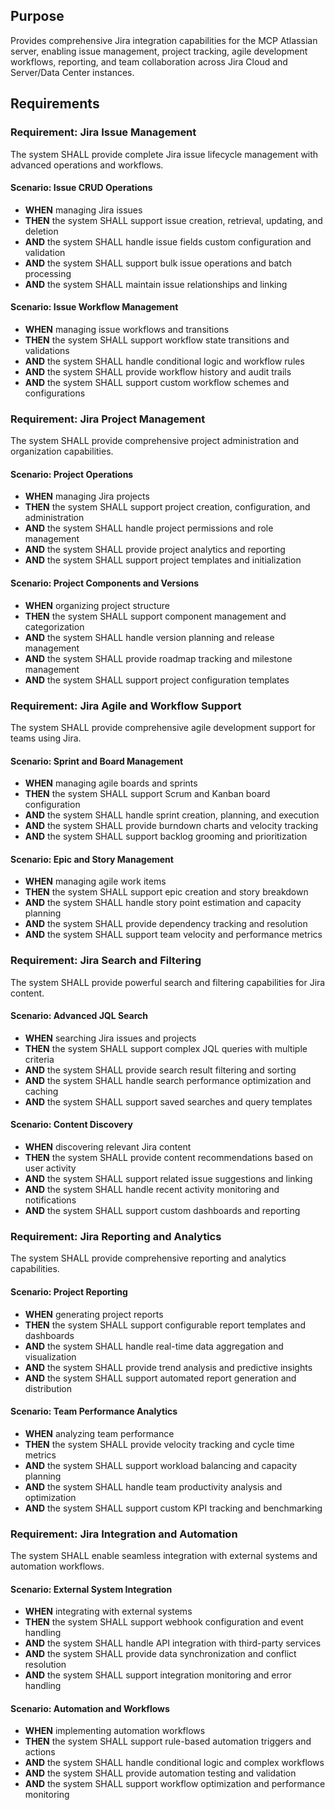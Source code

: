 ## Purpose
Provides comprehensive Jira integration capabilities for the MCP Atlassian server, enabling issue management, project tracking, agile development workflows, reporting, and team collaboration across Jira Cloud and Server/Data Center instances.

## Requirements
### Requirement: Jira Issue Management
The system SHALL provide complete Jira issue lifecycle management with advanced operations and workflows.

#### Scenario: Issue CRUD Operations
- **WHEN** managing Jira issues
- **THEN** the system SHALL support issue creation, retrieval, updating, and deletion
- **AND** the system SHALL handle issue fields custom configuration and validation
- **AND** the system SHALL support bulk issue operations and batch processing
- **AND** the system SHALL maintain issue relationships and linking

#### Scenario: Issue Workflow Management
- **WHEN** managing issue workflows and transitions
- **THEN** the system SHALL support workflow state transitions and validations
- **AND** the system SHALL handle conditional logic and workflow rules
- **AND** the system SHALL provide workflow history and audit trails
- **AND** the system SHALL support custom workflow schemes and configurations

### Requirement: Jira Project Management
The system SHALL provide comprehensive project administration and organization capabilities.

#### Scenario: Project Operations
- **WHEN** managing Jira projects
- **THEN** the system SHALL support project creation, configuration, and administration
- **AND** the system SHALL handle project permissions and role management
- **AND** the system SHALL provide project analytics and reporting
- **AND** the system SHALL support project templates and initialization

#### Scenario: Project Components and Versions
- **WHEN** organizing project structure
- **THEN** the system SHALL support component management and categorization
- **AND** the system SHALL handle version planning and release management
- **AND** the system SHALL provide roadmap tracking and milestone management
- **AND** the system SHALL support project configuration templates

### Requirement: Jira Agile and Workflow Support
The system SHALL provide comprehensive agile development support for teams using Jira.

#### Scenario: Sprint and Board Management
- **WHEN** managing agile boards and sprints
- **THEN** the system SHALL support Scrum and Kanban board configuration
- **AND** the system SHALL handle sprint creation, planning, and execution
- **AND** the system SHALL provide burndown charts and velocity tracking
- **AND** the system SHALL support backlog grooming and prioritization

#### Scenario: Epic and Story Management
- **WHEN** managing agile work items
- **THEN** the system SHALL support epic creation and story breakdown
- **AND** the system SHALL handle story point estimation and capacity planning
- **AND** the system SHALL provide dependency tracking and resolution
- **AND** the system SHALL support team velocity and performance metrics

### Requirement: Jira Search and Filtering
The system SHALL provide powerful search and filtering capabilities for Jira content.

#### Scenario: Advanced JQL Search
- **WHEN** searching Jira issues and projects
- **THEN** the system SHALL support complex JQL queries with multiple criteria
- **AND** the system SHALL provide search result filtering and sorting
- **AND** the system SHALL handle search performance optimization and caching
- **AND** the system SHALL support saved searches and query templates

#### Scenario: Content Discovery
- **WHEN** discovering relevant Jira content
- **THEN** the system SHALL provide content recommendations based on user activity
- **AND** the system SHALL support related issue suggestions and linking
- **AND** the system SHALL handle recent activity monitoring and notifications
- **AND** the system SHALL support custom dashboards and reporting

### Requirement: Jira Reporting and Analytics
The system SHALL provide comprehensive reporting and analytics capabilities.

#### Scenario: Project Reporting
- **WHEN** generating project reports
- **THEN** the system SHALL support configurable report templates and dashboards
- **AND** the system SHALL handle real-time data aggregation and visualization
- **AND** the system SHALL provide trend analysis and predictive insights
- **AND** the system SHALL support automated report generation and distribution

#### Scenario: Team Performance Analytics
- **WHEN** analyzing team performance
- **THEN** the system SHALL provide velocity tracking and cycle time metrics
- **AND** the system SHALL support workload balancing and capacity planning
- **AND** the system SHALL handle team productivity analysis and optimization
- **AND** the system SHALL support custom KPI tracking and benchmarking

### Requirement: Jira Integration and Automation
The system SHALL enable seamless integration with external systems and automation workflows.

#### Scenario: External System Integration
- **WHEN** integrating with external systems
- **THEN** the system SHALL support webhook configuration and event handling
- **AND** the system SHALL handle API integration with third-party services
- **AND** the system SHALL provide data synchronization and conflict resolution
- **AND** the system SHALL support integration monitoring and error handling

#### Scenario: Automation and Workflows
- **WHEN** implementing automation workflows
- **THEN** the system SHALL support rule-based automation triggers and actions
- **AND** the system SHALL handle conditional logic and complex workflows
- **AND** the system SHALL provide automation testing and validation
- **AND** the system SHALL support workflow optimization and performance monitoring